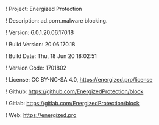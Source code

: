 ! Project: Energized Protection

! Description: ad.porn.malware blocking.

! Version: 6.0.1.20.06.170.18

! Build Version: 20.06.170.18

! Build Date: Thu, 18 Jun 20 18:02:51

! Version Code: 1701802

! License: CC BY-NC-SA 4.0, https://energized.pro/license

! Github: https://github.com/EnergizedProtection/block

! Gitlab: https://gitlab.com/EnergizedProtection/block


! Web: https://energized.pro
